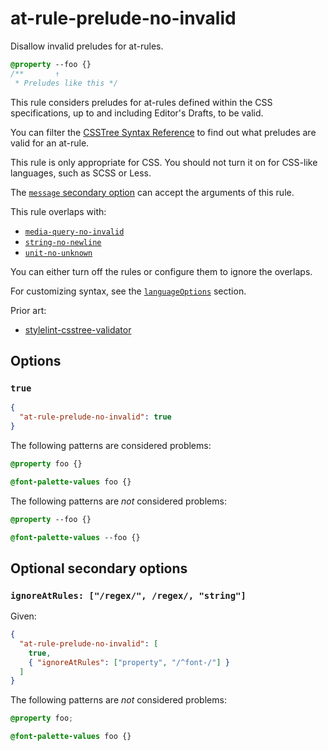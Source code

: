 # at-rule-prelude-no-invalid

Disallow invalid preludes for at-rules.

<!-- prettier-ignore -->
```css
@property --foo {}
/**       ↑
 * Preludes like this */
```

This rule considers preludes for at-rules defined within the CSS specifications, up to and including Editor's Drafts, to be valid.

You can filter the [CSSTree Syntax Reference](https://csstree.github.io/docs/syntax/) to find out what preludes are valid for an at-rule.

This rule is only appropriate for CSS. You should not turn it on for CSS-like languages, such as SCSS or Less.

The [`message` secondary option](../../../docs/user-guide/configure.md#message) can accept the arguments of this rule.

This rule overlaps with:

- [`media-query-no-invalid`](../media-query-no-invalid/README.md)
- [`string-no-newline`](../string-no-newline/README.md)
- [`unit-no-unknown`](../unit-no-unknown/README.md)

You can either turn off the rules or configure them to ignore the overlaps.

For customizing syntax, see the [`languageOptions`](../../../docs/user-guide/configure.md#languageoptions) section.

Prior art:

- [stylelint-csstree-validator](https://www.npmjs.com/package/stylelint-csstree-validator)

## Options

### `true`

```json
{
  "at-rule-prelude-no-invalid": true
}
```

The following patterns are considered problems:

<!-- prettier-ignore -->
```css
@property foo {}
```

<!-- prettier-ignore -->
```css
@font-palette-values foo {}
```

The following patterns are _not_ considered problems:

<!-- prettier-ignore -->
```css
@property --foo {}
```

<!-- prettier-ignore -->
```css
@font-palette-values --foo {}
```

## Optional secondary options

### `ignoreAtRules: ["/regex/", /regex/, "string"]`

Given:

```json
{
  "at-rule-prelude-no-invalid": [
    true,
    { "ignoreAtRules": ["property", "/^font-/"] }
  ]
}
```

The following patterns are _not_ considered problems:

<!-- prettier-ignore -->
```css
@property foo;
```

<!-- prettier-ignore -->
```css
@font-palette-values foo {}
```
